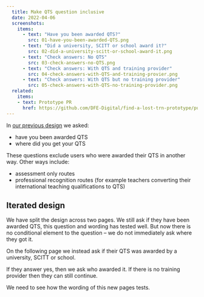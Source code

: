 ```yaml
---
  title: Make QTS question inclusive
  date: 2022-04-06
  screenshots:
    items:
      - text: "Have you been awarded QTS?"
        src: 01-have-you-been-awarded-QTS.png
      - text: "Did a university, SCITT or school award it?"
        src: 02-did-a-university-scitt-or-school-award-it.png
      - text: "Check answers: No QTS"
        src: 03-check-answers-no-QTS.png
      - text: "Check answers: With QTS and training provider"
        src: 04-check-answers-with-QTS-and-training-provier.png
      - text: "Check answers: With QTS but no training provider"
        src: 05-check-answers-with-QTS-no-training-provider.png
  related:
    items:
    - text: Prototype PR
      href: https://github.com/DFE-Digital/find-a-lost-trn-prototype/pull/75
---
```


In [our previous design](/find-a-lost-trn/user-research-march-2022/#asking-about-qts) we asked:

- have you been awarded QTS
- where did you get your QTS

These questions exclude users who were awarded their QTS in another way. Other ways include:

- assessment only routes
- professional recognition routes (for example teachers converting their international teaching qualifications to QTS)

## Iterated design

We have split the design across two pages. We still ask if they have been awarded QTS, this question and wording has tested well. But now there is no conditional element to the question – we do not immediately ask where they got it.

On the following page we instead ask if their QTS was awarded by a university, SCITT or school.

If they answer yes, then we ask who awarded it. If there is no training provider then they can still continue.

We need to see how the wording of this new pages tests.
